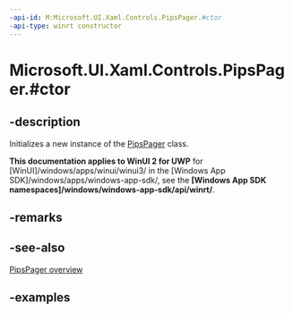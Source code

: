 ```yaml
---
-api-id: M:Microsoft.UI.Xaml.Controls.PipsPager.#ctor
-api-type: winrt constructor
---
```


# Microsoft.UI.Xaml.Controls.PipsPager.#ctor

<!--
public PipsPager ();
-->

## -description

Initializes a new instance of the [PipsPager](pipspager.md) class.

**This documentation applies to WinUI 2 for UWP** for [WinUI]/windows/apps/winui/winui3/ in the [Windows App SDK]/windows/apps/windows-app-sdk/, see the **[Windows App SDK namespaces]/windows/windows-app-sdk/api/winrt/**.

## -remarks

## -see-also

[PipsPager overview](/windows/apps/design/controls/pipspager)

## -examples
